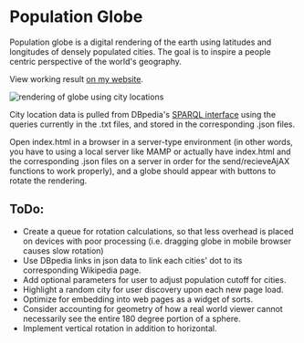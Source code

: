 # Population Globe

Population globe is a digital rendering of the earth using latitudes and longitudes of densely populated cities. The goal is to inspire a people centric perspective of the world's geography.

View working result [on my website](https://christophhebert.com/digital-globe/ "Homepage of ChristophHebert").

![rendering of globe using city locations](https://christophhebert.com/digital-globe/image.png "Population Globe")

City location data is pulled from DBpedia's [SPARQL interface](http://dbpedia.org/sparql) using the queries currently in the .txt files, and stored in the corresponding .json files.

Open index.html in a browser in a server-type environment (in other words, you have to using a local server like MAMP or actually have index.html and the corresponding .json files on a server in order for the send/recieveAjAX functions to work properly), and a globe should appear with buttons to rotate the rendering.

## ToDo:
- Create a queue for rotation calculations, so that less overhead is placed on devices with poor processing (i.e. dragging globe in mobile browser causes slow rotation)
- Use DBpedia links in json data to link each cities' dot to its corresponding Wikipedia page.
- Add optional parameters for user to adjust population cutoff for cities.
- Highlight a random city for user discovery upon each new page load.
- Optimize for embedding into web pages as a widget of sorts.
- Consider accounting for geometry of how a real world viewer cannot necessarily see the entire 180 degree portion of a sphere.
- Implement vertical rotation in addition to horizontal.
